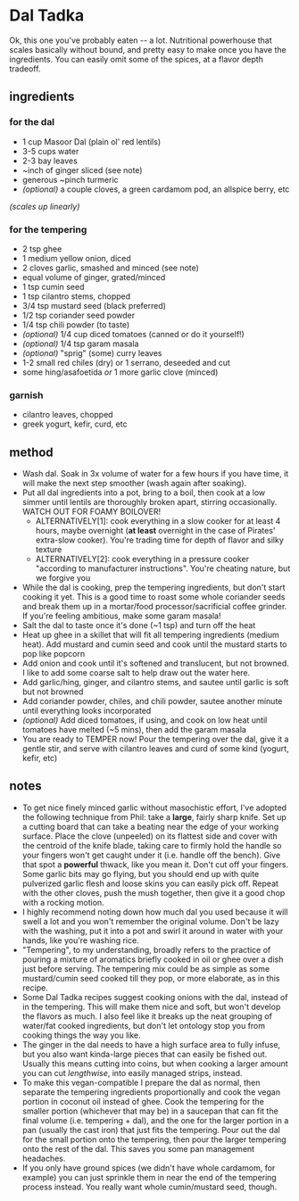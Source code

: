 # Dal Tadka

Ok, this one you've probably eaten -- a lot. Nutritional powerhouse that scales basically without bound, and pretty easy to make once you have the ingredients. You can easily omit some of the spices, at a flavor depth tradeoff.

## ingredients
### for the dal
- 1 cup Masoor Dal (plain ol' red lentils)
- 3-5 cups water
- 2-3 bay leaves
- ~inch of ginger sliced (see note)
- generous ~pinch turmeric
- _(optional)_ a couple cloves, a green cardamom pod, an allspice berry, etc

_(scales up linearly)_

### for the tempering
- 2 tsp ghee
- 1 medium yellow onion, diced
- 2 cloves garlic, smashed and minced (see note)
- equal volume of ginger, grated/minced
- 1 tsp cumin seed
- 1 tsp cilantro stems, chopped
- 3/4 tsp mustard seed (black preferred)
- 1/2 tsp coriander seed powder
- 1/4 tsp chili powder (to taste)
- _(optional)_ 1/4 cup diced tomatoes (canned or do it yourself!)
- _(optional)_ 1/4 tsp garam masala
- _(optional)_ "sprig" (some) curry leaves
- 1-2 small red chiles (dry) or 1 serrano, deseeded and cut
- some hing/asafoetida _or_ 1 more garlic clove (minced)

### garnish
- cilantro leaves, chopped
- greek yogurt, kefir, curd, etc

## method
- Wash dal. Soak in 3x volume of water for a few hours if you have time, it will make the next step smoother (wash again after soaking).
- Put all dal ingredients into a pot, bring to a boil, then cook at a low simmer until lentils are thoroughly broken apart, stirring occasionally. WATCH OUT FOR FOAMY BOILOVER!
  - ALTERNATIVELY[1]: cook everything in a slow cooker for at least 4 hours, maybe overnight (**at least** overnight in the case of Pirates' extra-slow cooker). You're trading time for depth of flavor and silky texture
  - ALTERNATIVELY[2]: cook everything in a pressure cooker "according to manufacturer instructions". You're cheating nature, but we forgive you
- While the dal is cooking, prep the tempering ingredients, but don't start cooking it yet. This is a good time to roast some whole coriander seeds and break them up in a mortar/food processor/sacrificial coffee grinder. If you're feeling ambitious, make some garam masala!
- Salt the dal to taste once it's done (~1 tsp) and turn off the heat
- Heat up ghee in a skillet that will fit all tempering ingredients (medium heat). Add mustard and cumin seed and cook until the mustard starts to pop like popcorn
- Add onion and cook until it's softened and translucent, but not browned. I like to add some coarse salt to help draw out the water here.
- Add garlic/hing, ginger, and cilantro stems, and sautee until garlic is soft but not browned
- Add coriander powder, chiles, and chili powder, sautee another minute until everything looks incorporated
- _(optional)_ Add diced tomatoes, if using, and cook on low heat until tomatoes have melted (~5 mins), then add the garam masala
- You are ready to TEMPER now! Pour the tempering over the dal, give it a gentle stir, and serve with cilantro leaves and curd of some kind (yogurt, kefir, etc)

## notes
- To get nice finely minced garlic without masochistic effort, I've adopted the following technique from Phil: take a **large**, fairly sharp knife. Set up a cutting board that can take a beating near the edge of your working surface. Place the clove (unpeeled) on its flattest side and cover with the centroid of the knife blade, taking care to firmly hold the handle so your fingers won't get caught under it (i.e. handle off the bench). Give that spot a **powerful** thwack, like you mean it. Don't cut off your fingers. Some garlic bits may go flying, but you should end up with quite pulverized garlic flesh and loose skins you can easily pick off. Repeat with the other cloves, push the mush together, then give it a good chop with a rocking motion.
-  I highly recommend noting down how much dal you used because it will swell a lot and you won't remember the original volume. Don't be lazy with the washing, put it into a pot and swirl it around in water with your hands, like you're washing rice.
- "Tempering", to my understanding, broadly refers to the practice of pouring a mixture of aromatics briefly cooked in oil or ghee over a dish just before serving. The tempering mix could be as simple as some mustard/cumin seed cooked till they pop, or more elaborate, as in this recipe.
- Some Dal Tadka recipes suggest cooking onions with the dal, instead of in the tempering. This will make them nice and soft, but won't develop the flavors as much. I also feel like it breaks up the neat grouping of water/fat cooked ingredients, but don't let ontology stop you from cooking things the way you like.
- The ginger in the dal needs to have a high surface area to fully infuse, but you also want kinda-large pieces that can easily be fished out. Usually this means cutting into coins, but when cooking a larger amount you can cut *lengthwise*, into easily managed strips, instead.
- To make this vegan-compatible I prepare the dal as normal, then separate the tempering ingredients proportionally and cook the vegan portion in coconut oil instead of ghee. Cook the tempering for the smaller portion (whichever that may be) in a saucepan that can fit the final volume (i.e. tempering + dal), and the one for the larger portion in a pan (usually the cast iron) that just fits the tempering. Pour out the dal for the small portion onto the tempering, then pour the larger tempering onto the rest of the dal. This saves you some pan management headaches.
- If you only have ground spices (we didn't have whole cardamom, for example) you can just sprinkle them in near the end of the tempering process instead. You really want whole cumin/mustard seed, though.
